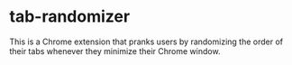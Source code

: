 # tab-randomizer
This is a Chrome extension that pranks users by randomizing the order of their tabs whenever they minimize their Chrome window.